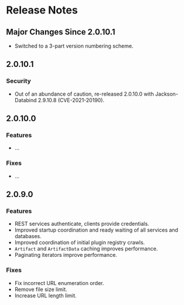 # Release Notes

## Major Changes Since 2.0.10.1

*   Switched to a 3-part version numbering scheme.

## 2.0.10.1

### Security

*   Out of an abundance of caution, re-released 2.0.10.0 with Jackson-Databind 2.9.10.8 (CVE-2021-20190).

## 2.0.10.0

### Features

*   ...

### Fixes

*   ...

## 2.0.9.0

### Features

*   REST services authenticate, clients provide credentials.
*   Improved startup coordination and ready waiting of all services and databases.
*   Improved coordination of initial plugin registry crawls.
*   `Artifact` and `ArtifactData` caching improves performance.
*   Paginating iterators improve performance.

### Fixes

*   Fix incorrect URL enumeration order.
*   Remove file size limit.
*   Increase URL length limit.

